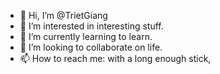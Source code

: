 - 👋 Hi, I’m @TrietGiang
- 👀 I’m interested in interesting stuff.
- 🌱 I’m currently learning to learn.
- 💞️ I’m looking to collaborate on life.
- 📫 How to reach me: with a long enough stick,

